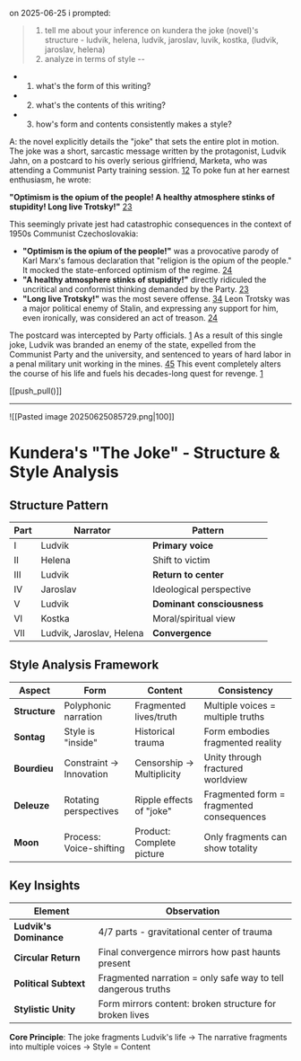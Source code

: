 on 2025-06-25 i prompted:
> 1. tell me about your inference on kundera the joke (novel)'s structure - ludvik, helena, ludvik, jaroslav, luvik, kostka, (ludvik, jaroslav, helena)
> 2. analyze in terms of style --
- 1. what's the form of this writing?
- 2. what's the contents of this writing?
- 3. how's form and contents consistently makes a style?

A: the novel explicitly details the "joke" that sets the entire plot in motion.
The joke was a short, sarcastic message written by the protagonist, Ludvik Jahn, on a postcard to his overly serious girlfriend, Marketa, who was attending a Communist Party training session. [1](https://www.ebsco.com/research-starters/literature-and-writing/joke-milan-kundera)[2](https://bulbynorman.wordpress.com/2015/03/15/the-joke-by-milan-kundera/) To poke fun at her earnest enthusiasm, he wrote:

**"Optimism is the opium of the people! A healthy atmosphere stinks of stupidity! Long live Trotsky!"** [2](https://bulbynorman.wordpress.com/2015/03/15/the-joke-by-milan-kundera/)[3](https://www.themodernnovel.org/europe/europe/czech-republic/kundera/joke/)

This seemingly private jest had catastrophic consequences in the context of 1950s Communist Czechoslovakia:

- **"Optimism is the opium of the people!"** was a provocative parody of Karl Marx's famous declaration that "religion is the opium of the people." It mocked the state-enforced optimism of the regime. [2](https://bulbynorman.wordpress.com/2015/03/15/the-joke-by-milan-kundera/)[4](https://english.radio.cz/czech-books-you-must-read-8506310/18)
- **"A healthy atmosphere stinks of stupidity!"** directly ridiculed the uncritical and conformist thinking demanded by the Party. [2](https://bulbynorman.wordpress.com/2015/03/15/the-joke-by-milan-kundera/)[3](https://www.themodernnovel.org/europe/europe/czech-republic/kundera/joke/)
- **"Long live Trotsky!"** was the most severe offense. [3](https://www.themodernnovel.org/europe/europe/czech-republic/kundera/joke/)[4](https://english.radio.cz/czech-books-you-must-read-8506310/18) Leon Trotsky was a major political enemy of Stalin, and expressing any support for him, even ironically, was considered an act of treason. [2](https://bulbynorman.wordpress.com/2015/03/15/the-joke-by-milan-kundera/)[4](https://english.radio.cz/czech-books-you-must-read-8506310/18)

The postcard was intercepted by Party officials. [1](https://www.ebsco.com/research-starters/literature-and-writing/joke-milan-kundera) As a result of this single joke, Ludvik was branded an enemy of the state, expelled from the Communist Party and the university, and sentenced to years of hard labor in a penal military unit working in the mines. [4](https://english.radio.cz/czech-books-you-must-read-8506310/18)[5](https://stevenjkolbe.com/2024/01/18/review-the-joke-by-milan-kundera/) This event completely alters the course of his life and fuels his decades-long quest for revenge. [1](https://www.ebsco.com/research-starters/literature-and-writing/joke-milan-kundera)

[[push_pull()]]

---
![[Pasted image 20250625085729.png|100]]
# Kundera's "The Joke" - Structure & Style Analysis

## Structure Pattern

|Part|Narrator|Pattern|
|---|---|---|
|I|Ludvik|**Primary voice**|
|II|Helena|Shift to victim|
|III|Ludvik|**Return to center**|
|IV|Jaroslav|Ideological perspective|
|V|Ludvik|**Dominant consciousness**|
|VI|Kostka|Moral/spiritual view|
|VII|Ludvik, Jaroslav, Helena|**Convergence**|

## Style Analysis Framework

|Aspect|Form|Content|Consistency|
|---|---|---|---|
|**Structure**|Polyphonic narration|Fragmented lives/truth|Multiple voices = multiple truths|
|**Sontag**|Style is "inside"|Historical trauma|Form embodies fragmented reality|
|**Bourdieu**|Constraint → Innovation|Censorship → Multiplicity|Unity through fractured worldview|
|**Deleuze**|Rotating perspectives|Ripple effects of "joke"|Fragmented form = fragmented consequences|
|**Moon**|Process: Voice-shifting|Product: Complete picture|Only fragments can show totality|

## Key Insights

|Element|Observation|
|---|---|
|**Ludvik's Dominance**|4/7 parts - gravitational center of trauma|
|**Circular Return**|Final convergence mirrors how past haunts present|
|**Political Subtext**|Fragmented narration = only safe way to tell dangerous truths|
|**Stylistic Unity**|Form mirrors content: broken structure for broken lives|

**Core Principle**: The joke fragments Ludvik's life → The narrative fragments into multiple voices → Style = Content